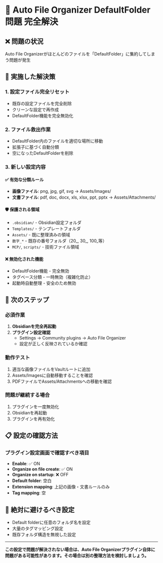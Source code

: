 # 🚨 Auto File Organizer DefaultFolder問題 完全解決

## ❌ 問題の状況
Auto File Organizerがほとんどのファイルを「DefaultFolder」に集約してしまう問題が発生

## 🔧 実施した解決策

### 1. 設定ファイル完全リセット
- 既存の設定ファイルを完全削除
- クリーンな設定で再作成
- DefaultFolder機能を完全無効化

### 2. ファイル救出作業
- DefaultFolder内のファイルを適切な場所に移動
- 拡張子に基づく自動分類
- 空になったDefaultFolderを削除

### 3. 新しい設定内容

#### ✅ 有効な分類ルール
- **画像ファイル**: png, jpg, gif, svg → Assets/Images/
- **文書ファイル**: pdf, doc, docx, xls, xlsx, ppt, pptx → Assets/Attachments/

#### 🛡️ 保護される領域
- `.obsidian/` - Obsidian設定フォルダ
- `Templates/` - テンプレートフォルダ  
- `Assets/` - 既に整理済みの領域
- `数字_*` - 既存の番号フォルダ（20_, 30_, 100_等）
- `MCP/`, `scripts/` - 技術ファイル領域

#### ❌ 無効化された機能
- DefaultFolder機能 - 完全無効
- タグベース分類 - 一時無効（複雑化防止）
- 起動時自動整理 - 安全のため無効

## 🎯 次のステップ

### 必須作業
1. **Obsidianを完全再起動**
2. **プラグイン設定確認**
   - Settings → Community plugins → Auto File Organizer
   - 設定が正しく反映されているか確認

### 動作テスト
1. 適当な画像ファイルをVaultルートに追加
2. Assets/Imagesに自動移動することを確認
3. PDFファイルでAssets/Attachmentsへの移動を確認

### 問題が継続する場合
1. プラグインを一度無効化
2. Obsidianを再起動
3. プラグインを再有効化

## 📋 設定の確認方法

### プラグイン設定画面で確認すべき項目
- **Enable**: ✅ ON
- **Organize on file create**: ✅ ON  
- **Organize on startup**: ❌ OFF
- **Default folder**: 空白
- **Extension mapping**: 上記の画像・文書ルールのみ
- **Tag mapping**: 空

## 🚨 絶対に避けるべき設定
- Default folderに任意のフォルダ名を設定
- 大量のタグマッピング設定
- 既存フォルダ構造を無視した設定

---

**この設定で問題が解決されない場合は、Auto File Organizerプラグイン自体に問題がある可能性があります。その場合は別の整理方法を検討しましょう。**